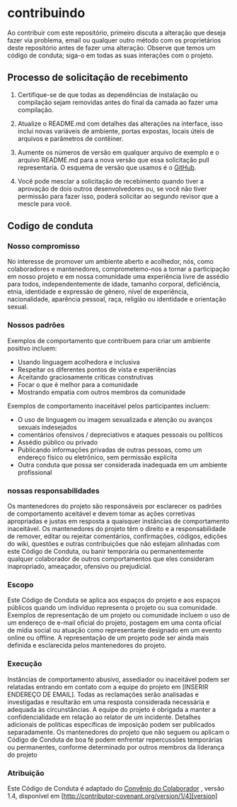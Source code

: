 # contribuindo 

Ao contribuir com este repositório, primeiro discuta a alteração que deseja fazer via problema, email ou qualquer outro método com os proprietários deste repositório antes de fazer uma alteração.
Observe que temos um código de conduta; siga-o em todas as suas interações com o projeto.

## Processo de solicitação de recebimento


1. Certifique-se de que todas as dependências de instalação ou compilação sejam removidas antes do final da camada ao fazer uma compilação. 

2. Atualize o README.md com detalhes das alterações na interface, isso inclui novas variáveis de ambiente, portas expostas, locais úteis de arquivos e parâmetros de contêiner.

3. Aumente os números de versão em qualquer arquivo de exemplo e o arquivo README.md para a nova versão que essa solicitação pull representaria. O esquema de versão que usamos é o [GitHub](http://github.com/).

4. Você pode mesclar a solicitação de recebimento quando tiver a aprovação de dois outros desenvolvedores ou, se você não tiver permissão para fazer isso, poderá solicitar ao segundo revisor que a mescle para você.

## Codigo de conduta

###  Nosso compromisso


No interesse de promover um ambiente aberto e acolhedor, nós, como colaboradores e mantenedores, comprometemo-nos a tornar a participação em nosso projeto e em nossa comunidade uma experiência livre de assédio para todos, independentemente de idade, tamanho corporal, deficiência, etnia, identidade e expressão de gênero, nível de experiência, nacionalidade, aparência pessoal, raça, religião ou identidade e orientação sexual.

### Nossos padrões

Exemplos de comportamento que contribuem para criar um ambiente positivo incluem: 

*	Usando linguagem acolhedora e inclusiva
*	Respeitar os diferentes pontos de vista e experiências
*	Aceitando graciosamente críticas construtivas
*	Focar o que é melhor para a comunidade
*	Mostrando empatia com outros membros da comunidade


Exemplos de comportamento inaceitável pelos participantes incluem:

*	O uso de linguagem ou imagem sexualizada e atenção ou avanços sexuais indesejados
*	comentários ofensivos / depreciativos e ataques pessoais ou políticos
*	Assédio público ou privado
*	Publicando informações privadas de outras pessoas, como um endereço físico ou eletrônico, sem permissão explícita
*	Outra conduta que possa ser considerada inadequada em um ambiente profissional

### nossas responsabilidades 

Os mantenedores do projeto são responsáveis por esclarecer os padrões de comportamento aceitável e devem tomar as ações corretivas apropriadas e justas em resposta a quaisquer instâncias de comportamento inaceitável.
Os mantenedores do projeto têm o direito e a responsabilidade de remover, editar ou rejeitar comentários, confirmações, códigos, edições do wiki, questões e outras contribuições que não estejam alinhadas com este Código de Conduta, ou banir temporária ou permanentemente qualquer colaborador de outros comportamentos que eles consideram inapropriado, ameaçador, ofensivo ou prejudicial.

### Escopo

Este Código de Conduta se aplica aos espaços do projeto e aos espaços públicos quando um indivíduo representa o projeto ou sua comunidade. Exemplos de representação de um projeto ou comunidade incluem o uso de um endereço de e-mail oficial do projeto, postagem em uma conta oficial de mídia social ou atuação como representante designado em um evento online ou offline. A representação de um projeto pode ser ainda mais definida e esclarecida pelos mantenedores do projeto.

### Execução


Instâncias de comportamento abusivo, assediador ou inaceitável podem ser relatadas entrando em contato com a equipe do projeto em [INSERIR ENDEREÇO DE EMAIL]. Todas as reclamações serão analisadas e investigadas e resultarão em uma resposta considerada necessária e adequada às circunstâncias. A equipe do projeto é obrigada a manter a confidencialidade em relação ao relator de um incidente. Detalhes adicionais de políticas específicas de imposição podem ser publicados separadamente.
Os mantenedores do projeto que não seguem ou aplicam o Código de Conduta de boa fé podem enfrentar repercussões temporárias ou permanentes, conforme determinado por outros membros da liderança do projeto

### Atribuição

Este Código de Conduta é adaptado do [Convênio do Colaborador][homepage] , versão 1.4, disponível em [http://contributor-covenant.org/version/1/4][version]

[homepage]: http://contributor-covenant.org
[version]: http://contributor-covenant.org/version/1/4/
